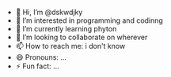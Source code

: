 - 👋 Hi, I’m @dskwdjky
- 👀 I’m interested in programming and codinng
- 🌱 I’m currently learning phyton
- 💞️ I’m looking to collaborate on wherever
- 📫 How to reach me: i don't know
- 😄 Pronouns: ...
- ⚡ Fun fact: ...

<!---
dskwdjky/dskwdjky is a ✨ special ✨ repository because its `README.md` (this file) appears on your GitHub profile.
You can click the Preview link to take a look at your changes.
--->
